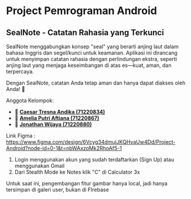 # Project Pemrograman Android
## SealNote - Catatan Rahasia yang Terkunci

SealNote menggabungkan konsep "seal" yang berarti anjing laut dalam bahasa Inggris dan segel/kunci untuk keamanan. 
Aplikasi ini dirancang untuk menyimpan catatan rahasia dengan perlindungan ekstra, seperti anjing laut yang menjaga keseimbangan di atas es—kuat, aman, dan terpercaya.

Dengan SealNote, catatan Anda tetap aman dan hanya dapat diakses oleh Anda! 🚀

Anggota Kelompok:

- 👤 [**Caesar Tresna Andika (71220834)**](https://github.com/caesartresnaandika)
- 👤 [**Amelia Putri Aftiana (71220867)**](https://github.com/ameliaaftiana)
- 👤 [**Jonathan Wijaya (71220880)**](https://github.com/jonathanwijayaa)

Link Figma : 
https://www.figma.com/design/6Vcyg34dmujJKQHvaUw4Dd/Project-Android?node-id=0-1&t=nbWAxzoMk2RhoAf5-1
1. Login menggunakan akun yang sudah terdaftarkan (Sign Up) atau menggunakan Gmail
2. Dari Stealth Mode ke Notes klik "C" di Calculator 3x

Untuk saat ini, pengembangan fitur gambar hanya local, jadi hanya tersimpan di galeri user, bukan di FIrebase
